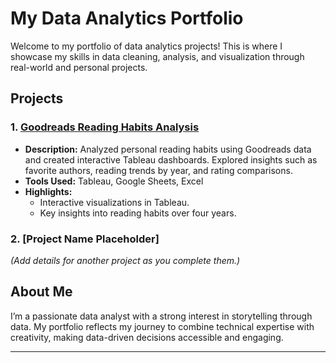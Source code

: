 # My Data Analytics Portfolio

Welcome to my portfolio of data analytics projects! This is where I showcase my skills in data cleaning, analysis, and visualization through real-world and personal projects.

## Projects

### 1. [Goodreads Reading Habits Analysis](https://github.com/camillabakelmun/goodreads_dashboard)
- **Description:** Analyzed personal reading habits using Goodreads data and created interactive Tableau dashboards. Explored insights such as favorite authors, reading trends by year, and rating comparisons.
- **Tools Used:** Tableau, Google Sheets, Excel
- **Highlights:**
  - Interactive visualizations in Tableau.
  - Key insights into reading habits over four years.

### 2. [Project Name Placeholder]  
*(Add details for another project as you complete them.)*

## About Me
I’m a passionate data analyst with a strong interest in storytelling through data. My portfolio reflects my journey to combine technical expertise with creativity, making data-driven decisions accessible and engaging. 

---
